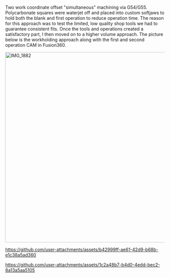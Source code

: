 Two work coordinate offset "simultaneous" machining via G54/G55. Polycarbonate squares were waterjet off and placed into custom softjaws to hold both the blank and first operation to reduce operation time. The reason for this approach was to test the limited, low quality shop tools we had to guarantee consistent fits. Once the tools and operations created a satisfactory part, I then moved on to a higher volume approach. The picture below is the workholding approach along with the first and second operation CAM in Fusion360.

<img src="https://github.com/user-attachments/assets/399fcdd3-1dce-41ce-b177-351fdaed5626" alt="IMG_1882" width="600"/>

https://github.com/user-attachments/assets/b42999ff-ae61-42d9-b68b-e1c38a5ad360


https://github.com/user-attachments/assets/1c2a48b7-b4d0-4edd-bec2-8a13a5aa5105
